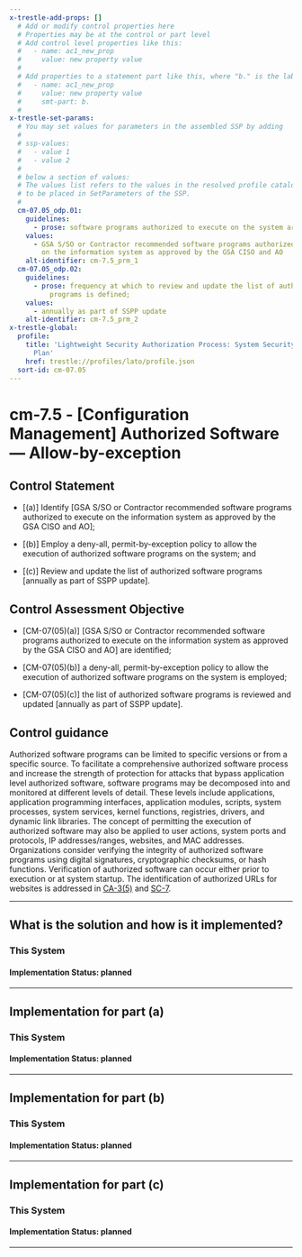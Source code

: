```yaml
---
x-trestle-add-props: []
  # Add or modify control properties here
  # Properties may be at the control or part level
  # Add control level properties like this:
  #   - name: ac1_new_prop
  #     value: new property value
  #
  # Add properties to a statement part like this, where "b." is the label of the target statement part
  #   - name: ac1_new_prop
  #     value: new property value
  #     smt-part: b.
  #
x-trestle-set-params:
  # You may set values for parameters in the assembled SSP by adding
  #
  # ssp-values:
  #   - value 1
  #   - value 2
  #
  # below a section of values:
  # The values list refers to the values in the resolved profile catalog, and the ssp-values represent new values
  # to be placed in SetParameters of the SSP.
  #
  cm-07.05_odp.01:
    guidelines:
      - prose: software programs authorized to execute on the system are defined;
    values:
      - GSA S/SO or Contractor recommended software programs authorized to execute
        on the information system as approved by the GSA CISO and AO
    alt-identifier: cm-7.5_prm_1
  cm-07.05_odp.02:
    guidelines:
      - prose: frequency at which to review and update the list of authorized software
          programs is defined;
    values:
      - annually as part of SSPP update
    alt-identifier: cm-7.5_prm_2
x-trestle-global:
  profile:
    title: 'Lightweight Security Authorization Process: System Security and Privacy
      Plan'
    href: trestle://profiles/lato/profile.json
  sort-id: cm-07.05
---
```


# cm-7.5 - \[Configuration Management\] Authorized Software — Allow-by-exception

## Control Statement

- \[(a)\] Identify [GSA S/SO or Contractor recommended software programs authorized to execute on the information system as approved by the GSA CISO and AO];

- \[(b)\] Employ a deny-all, permit-by-exception policy to allow the execution of authorized software programs on the system; and

- \[(c)\] Review and update the list of authorized software programs [annually as part of SSPP update].

## Control Assessment Objective

- \[CM-07(05)(a)\] [GSA S/SO or Contractor recommended software programs authorized to execute on the information system as approved by the GSA CISO and AO] are identified;

- \[CM-07(05)(b)\] a deny-all, permit-by-exception policy to allow the execution of authorized software programs on the system is employed;

- \[CM-07(05)(c)\] the list of authorized software programs is reviewed and updated [annually as part of SSPP update].

## Control guidance

Authorized software programs can be limited to specific versions or from a specific source. To facilitate a comprehensive authorized software process and increase the strength of protection for attacks that bypass application level authorized software, software programs may be decomposed into and monitored at different levels of detail. These levels include applications, application programming interfaces, application modules, scripts, system processes, system services, kernel functions, registries, drivers, and dynamic link libraries. The concept of permitting the execution of authorized software may also be applied to user actions, system ports and protocols, IP addresses/ranges, websites, and MAC addresses. Organizations consider verifying the integrity of authorized software programs using digital signatures, cryptographic checksums, or hash functions. Verification of authorized software can occur either prior to execution or at system startup. The identification of authorized URLs for websites is addressed in [CA-3(5)](#ca-3.5) and [SC-7](#sc-7).

______________________________________________________________________

## What is the solution and how is it implemented?

<!-- For implementation status enter one of: implemented, partial, planned, alternative, not-applicable -->

<!-- Note that the list of rules under ### Rules: is read-only and changes will not be captured after assembly to JSON -->

### This System

<!-- Add implementation prose for the main This System component for control: cm-7.5 -->

#### Implementation Status: planned

______________________________________________________________________

## Implementation for part (a)

### This System

<!-- Add implementation prose for the main This System component for control: cm-7.5_smt.a -->

#### Implementation Status: planned

______________________________________________________________________

## Implementation for part (b)

### This System

<!-- Add implementation prose for the main This System component for control: cm-7.5_smt.b -->

#### Implementation Status: planned

______________________________________________________________________

## Implementation for part (c)

### This System

<!-- Add implementation prose for the main This System component for control: cm-7.5_smt.c -->

#### Implementation Status: planned

______________________________________________________________________
